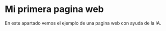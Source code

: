 ### 
# Mi primera pagina web

En este apartado vemos el ejemplo de una pagina web con ayuda de la IA. 


